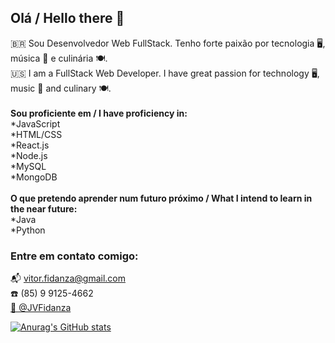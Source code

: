 ## Olá / Hello there 👋
🇧🇷
Sou Desenvolvedor Web FullStack. Tenho forte paixão por tecnologia 🖥️, música 🎼 e culinária 🍽️.  <br>
:us:
I am a FullStack Web Developer. I have great passion for technology 🖥️, music 🎼 and culinary 🍽️. <br><br>
**Sou proficiente em / I have proficiency in:** <br>
*JavaScript <br>
*HTML/CSS <br>
*React.js <br>
*Node.js <br>
*MySQL <br>
*MongoDB <br>
<br>
**O que pretendo aprender num futuro próximo / What I intend to learn in the near future:** <br>
*Java<br>
*Python<br>

### Entre em contato comigo:
📬 vitor.fidanza@gmail.com <br>
☎️ (85) 9 9125-4662 <br>
<a href="https://www.linkedin.com/in/jo%C3%A3o-v%C3%ADtor-fidanza/">
💬 @JVFidanza </a> <br>

[![Anurag's GitHub stats](https://github-readme-stats.vercel.app/api?username=JVFidanza&theme=cobalt)](https://github.com/anuraghazra/github-readme-stats)

<!--
**JVFidanza/JVFidanza** is a ✨ _special_ ✨ repository because its `README.md` (this file) appears on your GitHub profile.

Here are some ideas to get you started:

- 🔭 I’m currently working on ...
- 🌱 I’m currently learning ...
- 👯 I’m looking to collaborate on ...
- 🤔 I’m looking for help with ...
- 💬 Ask me about ...
- 📫 How to reach me: ...
- 😄 Pronouns: ...
- ⚡ Fun fact: ...
-->
